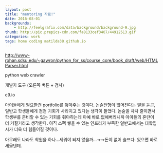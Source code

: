 ```yaml
---
layout: post
title: "mentoring 자료!"
date: 2016-08-01
backgrounds:
    - http://feelgrafix.com/data/background/background-9.jpg
thumb: http://pic.prepics-cdn.com/fa8133cef3407/44912513.gif
categories: work
tags: home coding matilda38.github.io
---
```


http://www-rohan.sdsu.edu/~gawron/python_for_ss/course_core/book_draft/web/HTMLParser.html

python web crawler

개발자 도구 (오른쪽 버튼 + 검사)

c9.io

아이들에게 필요한건 portfolio를 쌓아주는 것이다. 논술전형이 없어진다는 말을 듣곤, 일반고 학생들에게 점점 기회가 사라지고 있다는 생각이 들었다. 논술을 차차 줄이면서 학생부를 준비할 수 있는 기회를 줘야하는데 아예 바로 없애버리니까 아이들의 혼란이 더 커질거라고 생각한다. 아직 스펙 쌓을 수 있는 인프라가 부족한 일반고에서는 대학입시가 더욱 더 힘들어질 것이다.

아무래도 나라도 학원을 하나...세워야 되지 않을까...ㅠㅠ돈이 없어 슬프다. 있으면 바로 세울텐데.